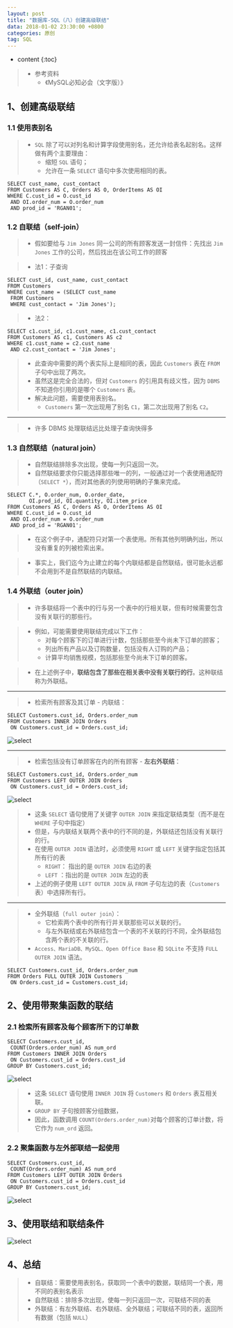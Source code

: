 ```yaml
---
layout: post
title: "数据库-SQL（八）创建高级联结"
data: 2018-01-02 23:30:00 +0800
categories: 原创
tag: SQL
---
```

* content
{:toc}

> * 参考资料
>   * 《MySQL必知必会（文字版）》

<!-- more -->

## 1、创建高级联结

### 1.1 使用表别名

> * `SQL` 除了可以对列名和计算字段使用别名，还允许给表名起别名。这样做有两个主要理由：
>   * 缩短 `SQL` 语句；
>   * 允许在一条 `SELECT` 语句中多次使用相同的表。 

```
SELECT cust_name, cust_contact
FROM Customers AS C, Orders AS O, OrderItems AS OI
WHERE C.cust_id = O.cust_id
 AND OI.order_num = O.order_num
 AND prod_id = 'RGAN01'; 
```

### 1.2 自联结（self-join）

> * 假如要给与 `Jim Jones` 同一公司的所有顾客发送一封信件：先找出 `Jim Jones` 工作的公司，然后找出在该公司工作的顾客

> * 法1：子查询

```
SELECT cust_id, cust_name, cust_contact
FROM Customers
WHERE cust_name = (SELECT cust_name
 FROM Customers
 WHERE cust_contact = 'Jim Jones'); 
```

> * 法2：

```
SELECT c1.cust_id, c1.cust_name, c1.cust_contact
FROM Customers AS c1, Customers AS c2
WHERE c1.cust_name = c2.cust_name
 AND c2.cust_contact = 'Jim Jones'; 
```

> * 此查询中需要的两个表实际上是相同的表，因此 `Customers` 表在 `FROM` 子句中出现了两次。
> * 虽然这是完全合法的，但对 `Customers` 的引用具有歧义性，因为 `DBMS` 不知道你引用的是哪个 `Customers` 表。
> * 解决此问题，需要使用表别名。
>   * `Customers` 第一次出现用了别名 `C1`，第二次出现用了别名 `C2`。

---

> * 许多 DBMS 处理联结远比处理子查询快得多

### 1.3  自然联结（natural join）

> * 自然联结排除多次出现，使每一列只返回一次。
> * 自然联结要求你只能选择那些唯一的列，一般通过对一个表使用通配符
    （`SELECT *`），而对其他表的列使用明确的子集来完成。

```
SELECT C.*, O.order_num, O.order_date,
       OI.prod_id, OI.quantity, OI.item_price
FROM Customers AS C, Orders AS O, OrderItems AS OI
WHERE C.cust_id = O.cust_id
 AND OI.order_num = O.order_num
 AND prod_id = 'RGAN01'; 
```

> * 在这个例子中，通配符只对第一个表使用。所有其他列明确列出，所以
    没有重复的列被检索出来。
    
> * 事实上，我们迄今为止建立的每个内联结都是自然联结，很可能永远都
    不会用到不是自然联结的内联结。

### 1.4  外联结（outer join）

> * 许多联结将一个表中的行与另一个表中的行相关联，但有时候需要包含没有关联行的那些行。

> * 例如，可能需要使用联结完成以下工作：
>   * 对每个顾客下的订单进行计数，包括那些至今尚未下订单的顾客；
>   * 列出所有产品以及订购数量，包括没有人订购的产品；
>   * 计算平均销售规模，包括那些至今尚未下订单的顾客。

> * 在上述例子中，**联结包含了那些在相关表中没有关联行的行**。这种联结称为外联结。

---

> * 检索所有顾客及其订单 - 内联结：

```
SELECT Customers.cust_id, Orders.order_num
FROM Customers INNER JOIN Orders
 ON Customers.cust_id = Orders.cust_id; 
```

![select](/styles/images/sql/sql-60.png)

---


> * 检索包括没有订单顾客在内的所有顾客 - **左右外联结**：

```
SELECT Customers.cust_id, Orders.order_num
FROM Customers LEFT OUTER JOIN Orders
 ON Customers.cust_id = Orders.cust_id; 
```

![select](/styles/images/sql/sql-61.png)

> * 这条 `SELECT` 语句使用了关键字 `OUTER JOIN` 来指定联结类型（而不是在 `WHERE` 子句中指定）
> * 但是，与内联结关联两个表中的行不同的是，外联结还包括没有关联行的行。
> * 在使用 `OUTER JOIN` 语法时，必须使用 `RIGHT` 或 `LEFT` 关键字指定包括其所有行的表
>   * `RIGHT`： 指出的是 `OUTER JOIN` 右边的表
>   * `LEFT` ：指出的是 `OUTER JOIN` 左边的表
> * 上述的例子使用 `LEFT OUTER JOIN` 从 `FROM` 子句左边的表（`Customers` 表）中选择所有行。

---

> * 全外联结（`full outer join`）：
>   * 它检索两个表中的所有行并关联那些可以关联的行。
>   * 与左外联结或右外联结包含一个表的不关联的行不同，全外联结包含两个表的不关联的行。
> * `Access、MariaDB、MySQL、Open Office Base` 和 `SQLite` 不支持 `FULL`
    `OUTER JOIN` 语法。


```
SELECT Customers.cust_id, Orders.order_num
FROM Orders FULL OUTER JOIN Customers
 ON Orders.cust_id = Customers.cust_id; 
```

## 2、使用带聚集函数的联结

### 2.1 检索所有顾客及每个顾客所下的订单数

```
SELECT Customers.cust_id,
 COUNT(Orders.order_num) AS num_ord
FROM Customers INNER JOIN Orders
 ON Customers.cust_id = Orders.cust_id
GROUP BY Customers.cust_id; 
```

![select](/styles/images/sql/sql-62.png)

> * 这条 `SELECT` 语句使用 `INNER JOIN` 将 `Customers` 和 `Orders` 表互相关联。
> * `GROUP BY` 子句按顾客分组数据，
> * 因此，函数调用 `COUNT(Orders.order_num)`对每个顾客的订单计数，将它作为 `num_ord` 返回。

### 2.2 聚集函数与左外部联结一起使用

```
SELECT Customers.cust_id,
 COUNT(Orders.order_num) AS num_ord
FROM Customers LEFT OUTER JOIN Orders
 ON Customers.cust_id = Orders.cust_id
GROUP BY Customers.cust_id; 
```

![select](/styles/images/sql/sql-63.png)

## 3、使用联结和联结条件

![select](/styles/images/sql/sql-64.png)

## 4、总结

> * 自联结：需要使用表别名，获取同一个表中的数据，联结同一个表，用不同的表别名表示
> * 自然联结：排除多次出现，使每一列只返回一次，可联结不同的表
> * 外联结：有左外联结、右外联结、全外联结；可联结不同的表，返回所有数据（包括 `NULL`）